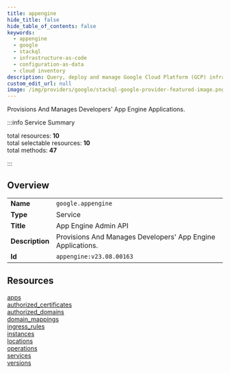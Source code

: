 ```yaml
---
title: appengine
hide_title: false
hide_table_of_contents: false
keywords:
  - appengine
  - google
  - stackql
  - infrastructure-as-code
  - configuration-as-data
  - cloud inventory
description: Query, deploy and manage Google Cloud Platform (GCP) infrastructure and resources using SQL
custom_edit_url: null
image: /img/providers/google/stackql-google-provider-featured-image.png
---
```

Provisions And Manages Developers' App Engine Applications.  
    
:::info Service Summary

<div class="row">
<div class="providerDocColumn">
<span>total resources:&nbsp;<b>10</b></span><br />
<span>total selectable resources:&nbsp;<b>10</b></span><br />
<span>total methods:&nbsp;<b>47</b></span><br />
</div>
</div>

:::

## Overview
<table><tbody>
<tr><td><b>Name</b></td><td><code>google.appengine</code></td></tr>
<tr><td><b>Type</b></td><td>Service</td></tr>
<tr><td><b>Title</b></td><td>App Engine Admin API</td></tr>
<tr><td><b>Description</b></td><td>Provisions And Manages Developers' App Engine Applications.</td></tr>
<tr><td><b>Id</b></td><td><code>appengine:v23.08.00163</code></td></tr>
</tbody></table>

## Resources
<div class="row">
<div class="providerDocColumn">
<a href="/providers/google/appengine/apps/">apps</a><br />
<a href="/providers/google/appengine/authorized_certificates/">authorized_certificates</a><br />
<a href="/providers/google/appengine/authorized_domains/">authorized_domains</a><br />
<a href="/providers/google/appengine/domain_mappings/">domain_mappings</a><br />
<a href="/providers/google/appengine/ingress_rules/">ingress_rules</a><br />
</div>
<div class="providerDocColumn">
<a href="/providers/google/appengine/instances/">instances</a><br />
<a href="/providers/google/appengine/locations/">locations</a><br />
<a href="/providers/google/appengine/operations/">operations</a><br />
<a href="/providers/google/appengine/services/">services</a><br />
<a href="/providers/google/appengine/versions/">versions</a><br />
</div>
</div>
